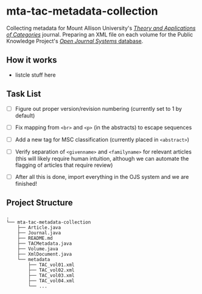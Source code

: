 # mta-tac-metadata-collection

Collecting metadata for Mount Allison University's [*Theory and Applications of Categories*](http://www.tac.mta.ca/tac/) journal. Preparing an XML file on each volume for the Public Knowledge Project's [*Open Journal Systems* database](https://pkp.sfu.ca/software/ojs/).

## How it works
- listcle stuff here

## Task List

- [ ] Figure out proper version/revision numbering (currently set to 1 by default)
- [ ] Fix mapping from `<br>` and `<p>` (in the abstracts) to escape sequences
- [ ] Add a new tag for MSC classification (currently placed in `<abstract>`)
- [ ] Verify separation of `<givenname>` and `<familyname>` for relevant articles (this will likely require human intuition, although we can automate the flagging of articles that require review)
- [ ] After all this is done, import everything in the OJS system and we are finished!


## Project Structure

```
.
└── mta-tac-metadata-collection
    ├── Article.java
    ├── Journal.java
    ├── README.md
    ├── TACMetadata.java
    ├── Volume.java
    ├── XmlDocument.java
    └── metadata
        ├── TAC_vol01.xml
        ├── TAC_vol02.xml
        ├── TAC_vol03.xml
        ├── TAC_vol04.xml
        └── ...
```